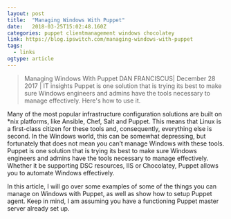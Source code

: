 ```yaml
---
layout: post 
title:  "Managing Windows With Puppet" 
date:   2018-03-25T15:02:48.160Z 
categories: puppet clientmanagement windows chocolatey
link: https://blog.ipswitch.com/managing-windows-with-puppet 
tags:
  - links
ogtype: article 
---
```


> Managing Windows With Puppet
 DAN FRANCISCUS|  December 28 2017  |  IT insights 
Puppet is one solution that is trying its best to make sure Windows engineers and admins have the tools necessary to manage effectively. Here's how to use it.

Many of the most popular infrastructure configuration solutions are built on *nix platforms, like Ansible, Chef, Salt and Puppet. This means that Linux is a first-class citizen for these tools and, consequently, everything else is second. In the Windows world, this can be somewhat depressing, but fortunately that does not mean you can’t manage Windows with these tools. Puppet is one solution that is trying its best to make sure Windows engineers and admins have the tools necessary to manage effectively. Whether it be supporting DSC resources, IIS or Chocolatey, Puppet allows you to automate Windows effectively.

In this article, I will go over some examples of some of the things you can manage on Windows with Puppet, as well as show how to setup Puppet agent. Keep in mind, I am assuming you have a functioning Puppet master server already set up.